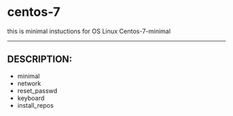 # centos-7
this is minimal instuctions for OS Linux Centos-7-minimal
***

## DESCRIPTION:

* minimal
* network
* reset_passwd
* keyboard  
* install_repos  
